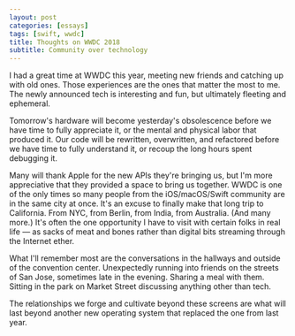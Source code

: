 ```yaml
---
layout: post
categories: [essays]
tags: [swift, wwdc]
title: Thoughts on WWDC 2018
subtitle: Community over technology
---
```


I had a great time at WWDC this year, meeting new friends and catching up with old ones. Those experiences are the ones that matter the most to me. The newly announced tech is interesting and fun, but ultimately fleeting and ephemeral.

<!--excerpt-->

Tomorrow's hardware will become yesterday's obsolescence before we have time to fully appreciate it, or the mental and physical labor that produced it. Our code will be rewritten, overwritten, and refactored before we have time to fully understand it, or recoup the long hours spent debugging it.

Many will thank Apple for the new APIs they're bringing us, but I'm more appreciative that they provided a space to bring us together. WWDC is one of the only times so many people from the iOS/macOS/Swift community are in the same city at once. It's an excuse to finally make that long trip to California. From NYC, from Berlin, from India, from Australia. (And many more.) It's often the one opportunity I have to visit with certain folks in real life &mdash; as sacks of meat and bones rather than digital bits streaming through the Internet ether.

What I'll remember most are the conversations in the hallways and outside of the convention center. Unexpectedly running into friends on the streets of San Jose, sometimes late in the evening. Sharing a meal with them. Sitting in the park on Market Street discussing anything other than tech.

The relationships we forge and cultivate beyond these screens are what will last beyond another new operating system that replaced the one from last year.
